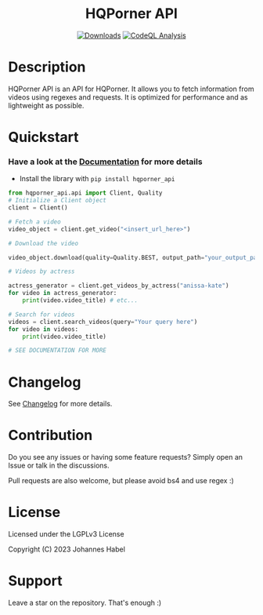 <h1 align="center">HQPorner API</h1> 

<div align="center">
    <a href="https://pepy.tech/project/hqporner_api"><img src="https://static.pepy.tech/badge/hqporner_api" alt="Downloads"></a>
    <a href="https://github.com/EchterAlsFake/hqporner_api/workflows/"><img src="https://github.com/EchterAlsFake/hqporner_api/workflows/CodeQL/badge.svg" alt="CodeQL Analysis"/></a>
</div>

# Description

HQPorner API is an API for HQPorner. It allows you to fetch information from videos using regexes and requests.
It is optimized for performance and as lightweight as possible.

# Quickstart

### Have a look at the [Documentation](https://github.com/EchterAlsFake/hqporner_api/blob/master/README/DOCUMENTATION.md) for more details

- Install the library with `pip install hqporner_api`


```python
from hqporner_api.api import Client, Quality
# Initialize a Client object
client = Client()

# Fetch a video
video_object = client.get_video("<insert_url_here>")

# Download the video

video_object.download(quality=Quality.BEST, output_path="your_output_path")

# Videos by actress

actress_generator = client.get_videos_by_actress("anissa-kate")
for video in actress_generator:
    print(video.video_title) # etc...

# Search for videos
videos = client.search_videos(query="Your query here")
for video in videos:
    print(video.video_title)

# SEE DOCUMENTATION FOR MORE
```

# Changelog
See [Changelog](https://github.com/EchterAlsFake/hqporner_api/blob/master/README/CHANGELOG.md) for more details.

# Contribution
Do you see any issues or having some feature requests? Simply open an Issue or talk
in the discussions.

Pull requests are also welcome, but please avoid bs4 and use regex :) 

# License
Licensed under the LGPLv3 License

Copyright (C) 2023 Johannes Habel

# Support

Leave a star on the repository. That's enough :) 



